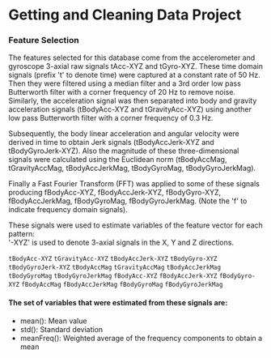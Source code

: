 # Getting and Cleaning Data Project

### Feature Selection

The features selected for this database come from the accelerometer and gyroscope 3-axial raw signals tAcc-XYZ and tGyro-XYZ. These time domain signals (prefix 't' to denote time) were captured at a constant rate of 50 Hz. Then they were filtered using a median filter and a 3rd order low pass Butterworth filter with a corner frequency of 20 Hz to remove noise. Similarly, the acceleration signal was then separated into body and gravity acceleration signals (tBodyAcc-XYZ and tGravityAcc-XYZ) using another low pass Butterworth filter with a corner frequency of 0.3 Hz. 

Subsequently, the body linear acceleration and angular velocity were derived in time to obtain Jerk signals (tBodyAccJerk-XYZ and tBodyGyroJerk-XYZ). Also the magnitude of these three-dimensional signals were calculated using the Euclidean norm (tBodyAccMag, tGravityAccMag, tBodyAccJerkMag, tBodyGyroMag, tBodyGyroJerkMag). 

Finally a Fast Fourier Transform (FFT) was applied to some of these signals producing fBodyAcc-XYZ, fBodyAccJerk-XYZ, fBodyGyro-XYZ, fBodyAccJerkMag, fBodyGyroMag, fBodyGyroJerkMag. (Note the 'f' to indicate frequency domain signals). 

These signals were used to estimate variables of the feature vector for each pattern:  
'-XYZ' is used to denote 3-axial signals in the X, Y and Z directions.

`tBodyAcc-XYZ`
`tGravityAcc-XYZ`
`tBodyAccJerk-XYZ`
`tBodyGyro-XYZ` 
`tBodyGyroJerk-XYZ`
`tBodyAccMag`
`tGravityAccMag`
`tBodyAccJerkMag`
`tBodyGyroMag`
`tBodyGyroJerkMag`
`fBodyAcc-XYZ`
`fBodyAccJerk-XYZ`
`fBodyGyro-XYZ`
`fBodyAccMag`
`fBodyAccJerkMag`
`fBodyGyroMag`
`fBodyGyroJerkMag`

#### The set of variables that were estimated from these signals are:

* mean(): Mean value
* std(): Standard deviation
* meanFreq(): Weighted average of the frequency components to obtain a mean


